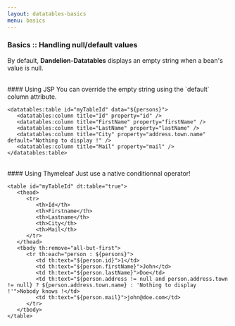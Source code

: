 ```yaml
---
layout: datatables-basics
menu: basics
---
```


### Basics :: Handling null/default values

By default, **Dandelion-Datatables** displays an empty string when a bean\'s value is null.

<br />
#### Using JSP
You can override the empty string using the `default` column attribute.

	<datatables:table id="myTableId" data="${persons}">
	   <datatables:column title="Id" property="id" />
	   <datatables:column title="FirstName" property="firstName" />
	   <datatables:column title="LastName" property="lastName" />
	   <datatables:column title="City" property="address.town.name" default="Nothing to display !" />
	   <datatables:column title="Mail" property="mail" />
	</datatables:table>

<br />
#### Using Thymeleaf
Just use a native conditionnal operator!

	<table id="myTableId" dt:table="true">
	   <thead>
	      <tr>
	         <th>Id</th>
	         <th>Firstname</th>
	         <th>Lastname</th>
	         <th>City</th>
	         <th>Mail</th>
	      </tr>
	   </thead>
	   <tbody th:remove="all-but-first">
	      <tr th:each="person : ${persons}">
	         <td th:text="${person.id}">1</td>
	         <td th:text="${person.firstName}">John</td>
	         <td th:text="${person.lastName}">Doe</td>
	         <td th:text="${person.address != null and person.address.town != null} ? ${person.address.town.name} : 'Nothing to display !'">Nobody knows !</td>
	         <td th:text="${person.mail}">john@doe.com</td>
	      </tr>
	   </tbody>
	</table>